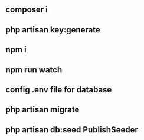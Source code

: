 <h2>composer i</h2>
<h2>php artisan key:generate</h2>
<h2>npm i</h2>
<h2>npm run watch</h2>
<h2>config .env file for database</h2>
<h2>php artisan migrate</h2>
<h2>php artisan db:seed PublishSeeder</h2>